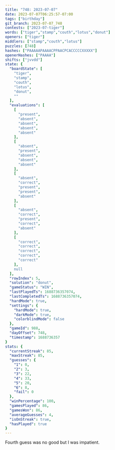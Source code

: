 ```yaml
---
title: "748: 2023-07-07"
date: 2023-07-07T06:25:57-07:00
tags: ["birthday"]
git_branch: 2023-07-07_748
contests: ["2023-07-tiger"]
words: ["tiger","stamp","couth","lotus","donut"]
openers: ["tiger"]
middlers: ["stamp","couth","lotus"]
puzzles: [748]
hashes: ["PAAAAAPAAAACPPAACPCACCCCCXXXXX"]
openerHashes: ["PAAAA"]
shifts: ["jvvdd"]
state: {
  "boardState": [
    "tiger",
    "stamp",
    "couth",
    "lotus",
    "donut",
    ""
  ],
  "evaluations": [
    [
      "present",
      "absent",
      "absent",
      "absent",
      "absent"
    ],
    [
      "absent",
      "present",
      "absent",
      "absent",
      "absent"
    ],
    [
      "absent",
      "correct",
      "present",
      "present",
      "absent"
    ],
    [
      "absent",
      "correct",
      "present",
      "correct",
      "absent"
    ],
    [
      "correct",
      "correct",
      "correct",
      "correct",
      "correct"
    ],
    null
  ],
  "rowIndex": 5,
  "solution": "donut",
  "gameStatus": "WIN",
  "lastPlayedTs": 1688736357074,
  "lastCompletedTs": 1688736357074,
  "hardMode": true,
  "settings": {
    "hardMode": true,
    "darkMode": true,
    "colorblindMode": false
  },
  "gameId": 988,
  "dayOffset": 748,
  "timestamp": 1688736357
}
stats: {
  "currentStreak": 85,
  "maxStreak": 85,
  "guesses": {
    "1": 0,
    "2": 3,
    "3": 22,
    "4": 33,
    "5": 20,
    "6": 8,
    "fail": 0
  },
  "winPercentage": 100,
  "gamesPlayed": 86,
  "gamesWon": 86,
  "averageGuesses": 4,
  "isOnStreak": true,
  "hasPlayed": true
}
---
```

<!-- more -->
Fourth guess was no good but I was impatient.
